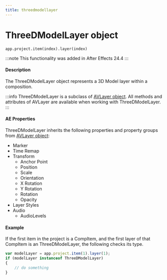```yaml
---
title: threedmodellayer
---
```

# ThreeDModelLayer object

`app.project.item(index).layer(index)`

:::note
This functionality was added in After Effects 24.4
:::


#### Description

The ThreeDModelLayer object represents a 3D Model layer within a composition.

:::info
ThreeDModelLayer is a subclass of [AVLayer object](../avlayer). All methods and attributes of AVLayer are available when working with ThreeDModelLayer.
:::


#### AE Properties

ThreeDModelLayer inherits the following properties and property groups from [AVLayer object](../avlayer):

- Marker
- Time Remap
- Transform
    - Anchor Point
    - Position
    - Scale
    - Orientation
    - X Rotation
    - Y Rotation
    - Rotation
    - Opacity
- Layer Styles
- Audio
    - AudioLevels

#### Example

If the first item in the project is a CompItem, and the first layer of that CompItem is an ThreeDModelLayer, the following checks its type.

```javascript
var modelLayer = app.project.item(1).layer(1);
if (modelLayer instanceof ThreeDModelLayer)
{
    // do something
}
```

